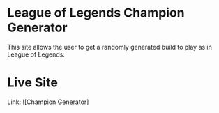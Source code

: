 # League of Legends Champion Generator
This site allows the user to get a randomly generated build to play as in League of Legends.

# Live Site
Link: ![Champion Generator] 
